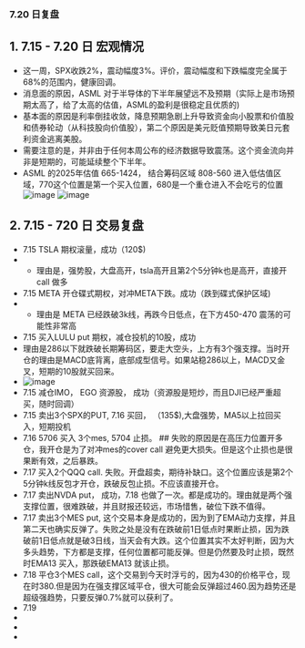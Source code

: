 ### 7.20 日复盘
## 1. 7.15 - 7.20 日 宏观情况
* 这一周，SPX收跌2%，震动幅度3%。评价，震动幅度和下跌幅度完全属于68%的范围内，健康回调。
* 消息面的原因，ASML 对于半导体的下半年展望远不及预期（实际上是市场预期太高了，给了太高的估值，ASML的盈利是很稳定且优质的)
* 基本面的原因是利率倒挂收敛，降息预期急剧上升导致资金向小股票和价值股和债券轮动（从科技股向价值股），第二个原因是美元贬值预期导致美日元套利资金逃离美股。
* 需要注意的是，并非由于任何本周公布的经济数据导致震荡。这个资金流向并非是短期的，可能延续整个下半年。
* ASML 的2025年估值 665-1424， 结合筹码区域 808-560 进入低估值区域，770这个位置是第一个买入位置，680是一个重仓进入不会吃亏的位置
![image](https://github.com/user-attachments/assets/0117fc4f-1016-4496-8c6f-4cb57f0f4fa5)
![image](https://github.com/user-attachments/assets/6456fb74-93b5-4f73-b96b-9c959af88e74)
## 2. 7.15 - 720 日 交易复盘
* 7.15 TSLA 期权滚量，成功（120$)
* * 理由是，强势股，大盘高开，tsla高开且第2个5分钟k也是高开，直接开call 做多
* 7.15 META 开仓碟式期权，对冲META下跌。成功（跌到碟式保护区域)
* * 理由是 META 已经跌破3k线，再跌今日低点，在下方450-470 震荡的可能性非常高
* 7.15 买入LULU put 期权，减仓投机的10股，成功
* 理由是286以下就跌破长期筹码区，要走大空头，上方有3个强支撑。当时开仓的理由是MACD底背离，底部成型信号。如果站稳286以上，MACD又金叉，短期的10股就买回来。
* ![image](https://github.com/user-attachments/assets/902b0f62-4ae5-4bba-b4a4-17cb2e657a4d)
* 7.15 减仓IMO， EGO 资源股， 成功（资源股是短炒，而且DJI已经严重超买，随时回调）
* 7.15 卖出3个SPX的PUT, 7.16 买回， （135$),大盘强势，MA5以上拉回买入，短期投机
* 7.16 5706 买入 3个mes, 5704 止损。 ## 失败的原因是在高压力位置开多仓，我开仓是为了对冲mes的cover call 避免更大损失。但是这个止损也是很果断有效，之后暴跌。
* 7.17 买入2个QQQ call. 失败。开盘超卖，期待补缺口。这个位置应该是第2个5分钟k线反包才开仓，跌破反包止损。不应该直接开仓。
* 7.17 卖出NVDA put， 成功，7.18 也做了一次。都是成功的。理由就是两个强支撑位置，很难跌破，并且财报还较远，市场惜售，破位下跌不值得。
* 7.17 卖出3个MES put, 这个交易本身是成功的，因为到了EMA动力支撑，并且第二天也确实反弹了。失败之处是没有在跌破前1日低点时果断止损，因为跌破前1日低点就是破3日线，当天会有大跌。这个位置其实不太好判断，因为大多头趋势，下方都是支撑，任何位置都可能反弹。但是仍然要及时止损，既然时EMA13 买入，那跌破EMA13 就该止损。
* 7.18 平仓3个MES call，这个交易到今天时浮亏的，因为430的价格平仓，现在时380.但是因为在强支撑区域平仓，很大可能会反弹超过460.因为趋势还是超级强趋势，只要反弹0.7%就可以获利了。
* 7.19 
* 
* 
* 
